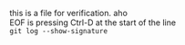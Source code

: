 this is a file for verification.
aho  
EOF is pressing Ctrl-D at the start of the line  
`git log --show-signature` 